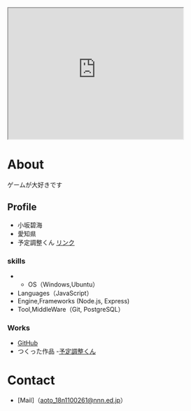 
<iframe src="https://www.openprocessing.org/sketch/964110/embed/" width="400" height="300"></iframe>

# About
ゲームが大好きです

## Profile
- 小坂碧海
- 愛知県
- 予定調整くん
[リンク](https://gentle-fjord-96901.herokuapp.com/)

### skills
- - OS（Windows,Ubuntu）
- Languages（JavaScript）
- Engine,Frameworks (Node.js, Express)
- Tool,MiddleWare（Git, PostgreSQL）

### Works
-  [GitHub](https://github.com/Nkouhekikai)
- つくった作品 
  -[予定調整くん](https://gentle-fjord-96901.herokuapp.com/)
  
# Contact
- [Mail]（aoto_18n1100261@nnn.ed.jp）
